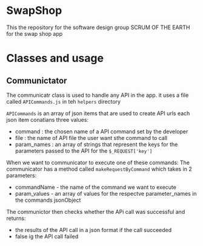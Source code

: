 # SwapShop
This the repository for the software design group SCRUM OF THE EARTH for the swap shop app


# Classes and usage
## Communictator

The communicatr class is used to handle any API in the app.
it uses a file called `APICommands.js` in teh `helpers` directory 

`APICommands` is an array of json items that are used to create API urls
each json item conatians three values:
  -  command : the chosen name of a API command set by the developer
  - file : the name of API file the user want sthe command to call
  - param_names : an array of strings that represent the keys for the parameters passed to the API for  the `$_REQUEST['key']`
  
When we want to communicator to execute one of these commands:
The communicator has a method called `makeRequestByCommand` which takes in 2 parameters:
  - commandName - the name of the command we want to execute
  - param_values - an array of values for the respectve parameter_names in the commands jsonObject
  
 The communictor then checks whether the APi call was successful and returns:
  - the results of the API call in a json format if the call succeeded
  - false ig the API call failed
